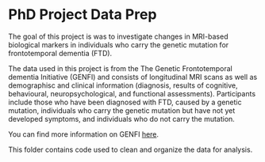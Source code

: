 # PhD Project Data Prep

The goal of this project is was to investigate changes in MRI-based biological markers in individuals who carry the genetic mutation for frontotemporal dementia (FTD).

The data used in this project is from the The Genetic Frontotemporal dementia Initiative (GENFI) and consists of longitudinal MRI scans as well as demographisc and  clinical information (diagnosis, results of cognitive, behavioural, neuropsychological, and functional assessments). Participants include those who have been diagnosed with FTD, caused by a genetic mutation, individuals who carry the genetic mutation but have not yet developed symptoms, and individuals who do not carry the mutation.

You can find more information on GENFI [here](https://www.genfi.org/).

This folder contains code used to clean and organize the data for analysis.
